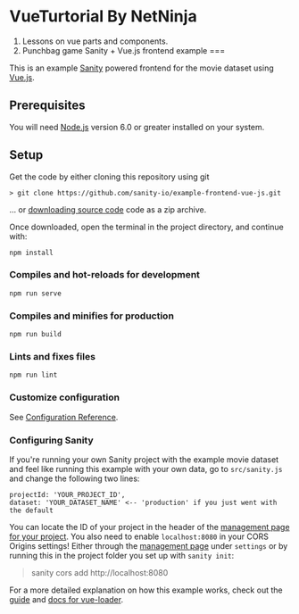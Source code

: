 # VueTurtorial By NetNinja
1. Lessons on vue parts and components.
2. Punchbag game
Sanity + Vue.js frontend example
=== 

This is an example [Sanity](https://www.sanity.io) powered frontend for the movie dataset using [Vue.js](https://vuejs.org/).

## Prerequisites
You will need [Node.js](https://nodejs.org) version 6.0 or greater installed on your system.

## Setup

Get the code by either cloning this repository using git

    > git clone https://github.com/sanity-io/example-frontend-vue-js.git

... or [downloading source code](https://github.com/sanity-io/example-frontend-vue-js/archive/master.zip) code as a zip archive.

Once downloaded, open the terminal in the project directory, and continue with:

```
npm install
```

### Compiles and hot-reloads for development
```
npm run serve
```

### Compiles and minifies for production
```
npm run build
```

### Lints and fixes files
```
npm run lint
```

### Customize configuration
See [Configuration Reference](https://cli.vuejs.org/config/).

### Configuring Sanity
If you're running your own Sanity project with the example movie dataset and feel like running this example with your own data, go to `src/sanity.js` and change the following two lines:

```
projectId: 'YOUR_PROJECT_ID',
dataset: 'YOUR_DATASET_NAME' <-- 'production' if you just went with the default
```

You can locate the ID of your project in the header of the [management page for your project](https://manage.sanity.io/).
You also need to enable `localhost:8080` in your CORS Origins settings! Either through the [management page](https://manage.sanity.io/) under `settings` or by running this in the project folder you set up with `sanity init`:

  > sanity cors add http://localhost:8080

For a more detailed explanation on how this example works, check out the [guide](http://vuejs-templates.github.io/webpack/) and [docs for vue-loader](http://vuejs.github.io/vue-loader).
